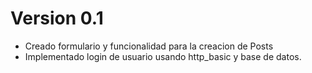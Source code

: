 # Version 0.1

 * Creado formulario y funcionalidad para la creacion de Posts
 * Implementado login de usuario usando http_basic y base de datos.